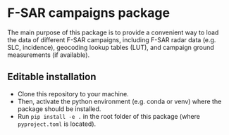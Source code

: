 # F-SAR campaigns package

The main purpose of this package is to provide a convenient way to load the data of different F-SAR campaigns, including F-SAR radar data (e.g. SLC, incidence), geocoding lookup tables (LUT), and campaign ground measurements (if available).

## Editable installation
- Clone this repository to your machine.
- Then, activate the python environment (e.g. conda or venv) where the package should be installed.
- Run `pip install -e .` in the root folder of this package (where `pyproject.toml` is located).
